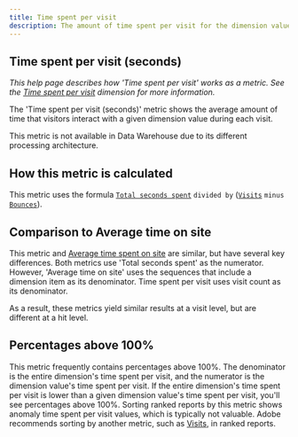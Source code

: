 ```yaml
---
title: Time spent per visit
description: The amount of time spent per visit for the dimension value.
---
```


## Time spent per visit (seconds)

*This help page describes how 'Time spent per visit' works as a metric. See the [Time spent per visit](../dimensions/time-spent-per-visit.md) dimension for more information.*

The 'Time spent per visit (seconds)' metric shows the average amount of time that visitors interact with a given dimension value during each visit.

This metric is not available in Data Warehouse due to its different processing architecture.

## How this metric is calculated

This metric uses the formula [`Total seconds spent`](total-seconds-spent.md) `divided by` ([`Visits`](visits.md) `minus` [`Bounces`](bounces.md)).

## Comparison to Average time on site

This metric and [Average time spent on site](average-time-on-site.md) are similar, but have several key differences. Both metrics use 'Total seconds spent' as the numerator. However, 'Average time on site' uses the sequences that include a dimension item as its denominator. Time spent per visit uses visit count as its denominator.

As a result, these metrics yield similar results at a visit level, but are different at a hit level.

## Percentages above 100%

This metric frequently contains percentages above 100%. The denominator is the entire dimension's time spent per visit, and the numerator is the dimension value's time spent per visit. If the entire dimension's time spent per visit is lower than a given dimension value's time spent per visit, you'll see percentages above 100%. Sorting ranked reports by this metric shows anomaly time spent per visit values, which is typically not valuable. Adobe recommends sorting by another metric, such as [Visits](visits.md), in ranked reports.